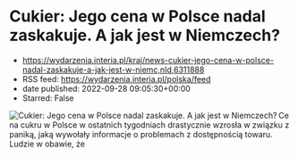 # Cukier: Jego cena w Polsce nadal zaskakuje. A jak jest w Niemczech?
 - https://wydarzenia.interia.pl/kraj/news-cukier-jego-cena-w-polsce-nadal-zaskakuje-a-jak-jest-w-niemc,nId,6311888
 - RSS feed: https://wydarzenia.interia.pl/polska/feed
 - date published: 2022-09-28 09:05:30+00:00
 - Starred: False

<p><a href="https://wydarzenia.interia.pl/kraj/news-cukier-jego-cena-w-polsce-nadal-zaskakuje-a-jak-jest-w-niemc,nId,6311888"><img align="left" alt="Cukier: Jego cena w Polsce nadal zaskakuje. A jak jest w Niemczech?" src="https://i.iplsc.com/cukier-jego-cena-w-polsce-nadal-zaskakuje-a-jak-jest-w-niemc/000FTSWV5CAFA6YD-C321.jpg" /></a>Cena cukru w Polsce w ostatnich tygodniach drastycznie wzrosła w związku z paniką, jaką wywołały informacje o problemach z dostępnością towaru. Ludzie w obawie, że
